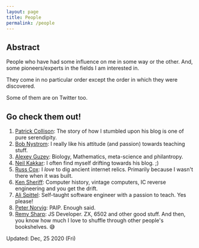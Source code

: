 ```yaml
---
layout: page
title: People
permalink: /people
---
```


## Abstract   

People who have had some influence on me in some way or the other. And, some pioneers/experts in the fields I am interested in.   

They come in no particular order except the order in which they were discovered.     
 
Some of them are on Twitter too.   

## Go check them out! 

1. [Patrick Collison][pc]: The story of how I stumbled upon his blog is one of pure serendipity.  
2. [Bob Nystrom][bob]: I really like his attitude (and passion) towards teaching stuff.   
3. [Alexey Guzey][guzey]: Biology, Mathematics, meta-science and philantropy.   
4. [Neil Kakkar][neil]: I often find myself drifting towards his blog. ;)      
5. [Russ Cox][russ]: I _love_ to dig ancient internet relics. Primarily because I wasn't there when it was built.    
6. [Ken Sheriff][ken]: Computer history, vintage computers, IC reverse engineering and you get the drift.
7. [Ali Spittel][ali]: Self-taught software engineer with a passion to teach. Yes please!
8. [Peter Norvig][norvig]: PAIP. Enough said.    
9. [Remy Sharp][remy]: JS Developer. ZX, 6502 and other good stuff. And then, you know how much I love to shuffle through other people's bookshelves. :sweat_smile:     


Updated: Dec, 25 2020 (Fri)  

[pc]: https://patrickcollison.com
[bob]: https://stuffwithstuff.com
[guzey]: https://guzey.com
[neil]: https://neilkakkar.com    
[russ]: https://research.swtch.com
[ali]: https://welearncode.com   
[norvig]: http://norvig.com    
[remy]: https://remysharp.com  
[ken]: https://righto.com
